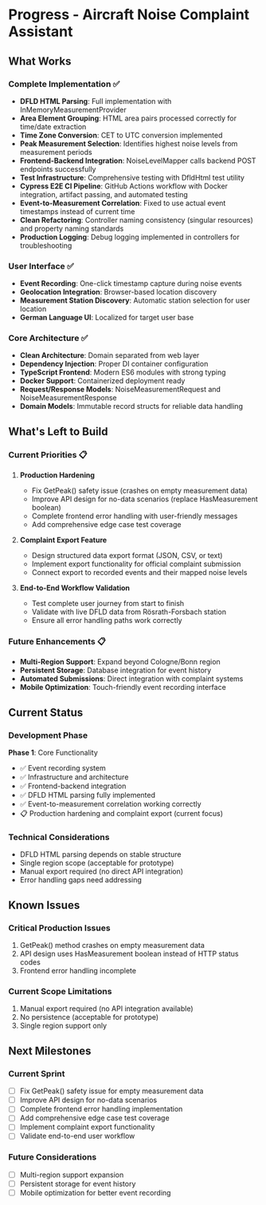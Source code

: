 # Progress - Aircraft Noise Complaint Assistant

## What Works

### Complete Implementation ✅
- **DFLD HTML Parsing**: Full implementation with InMemoryMeasurementProvider
- **Area Element Grouping**: HTML area pairs processed correctly for time/date extraction
- **Time Zone Conversion**: CET to UTC conversion implemented
- **Peak Measurement Selection**: Identifies highest noise levels from measurement periods
- **Frontend-Backend Integration**: NoiseLevelMapper calls backend POST endpoints successfully
- **Test Infrastructure**: Comprehensive testing with DfldHtml test utility
- **Cypress E2E CI Pipeline**: GitHub Actions workflow with Docker integration, artifact passing, and automated testing
- **Event-to-Measurement Correlation**: Fixed to use actual event timestamps instead of current time
- **Clean Refactoring**: Controller naming consistency (singular resources) and property naming standards
- **Production Logging**: Debug logging implemented in controllers for troubleshooting

### User Interface ✅
- **Event Recording**: One-click timestamp capture during noise events
- **Geolocation Integration**: Browser-based location discovery
- **Measurement Station Discovery**: Automatic station selection for user location
- **German Language UI**: Localized for target user base

### Core Architecture ✅
- **Clean Architecture**: Domain separated from web layer
- **Dependency Injection**: Proper DI container configuration
- **TypeScript Frontend**: Modern ES6 modules with strong typing
- **Docker Support**: Containerized deployment ready
- **Request/Response Models**: NoiseMeasurementRequest and NoiseMeasurementResponse
- **Domain Models**: Immutable record structs for reliable data handling

## What's Left to Build

### Current Priorities 📋
1. **Production Hardening**
   - Fix GetPeak() safety issue (crashes on empty measurement data)
   - Improve API design for no-data scenarios (replace HasMeasurement boolean)
   - Complete frontend error handling with user-friendly messages
   - Add comprehensive edge case test coverage

2. **Complaint Export Feature**
   - Design structured data export format (JSON, CSV, or text)
   - Implement export functionality for official complaint submission
   - Connect export to recorded events and their mapped noise levels

3. **End-to-End Workflow Validation**
   - Test complete user journey from start to finish
   - Validate with live DFLD data from Rösrath-Forsbach station
   - Ensure all error handling paths work correctly

### Future Enhancements 📋
- **Multi-Region Support**: Expand beyond Cologne/Bonn region
- **Persistent Storage**: Database integration for event history
- **Automated Submissions**: Direct integration with complaint systems
- **Mobile Optimization**: Touch-friendly event recording interface


## Current Status

### Development Phase
**Phase 1**: Core Functionality
- ✅ Event recording system
- ✅ Infrastructure and architecture
- ✅ Frontend-backend integration
- ✅ DFLD HTML parsing fully implemented
- ✅ Event-to-measurement correlation working correctly
- 📋 Production hardening and complaint export (current focus)

### Technical Considerations
- DFLD HTML parsing depends on stable structure
- Single region scope (acceptable for prototype)
- Manual export required (no direct API integration)
- Error handling gaps need addressing

## Known Issues

### Critical Production Issues
1. GetPeak() method crashes on empty measurement data
2. API design uses HasMeasurement boolean instead of HTTP status codes
3. Frontend error handling incomplete

### Current Scope Limitations
1. Manual export required (no API integration available)
2. No persistence (acceptable for prototype)
3. Single region support only

## Next Milestones

### Current Sprint
- [ ] Fix GetPeak() safety issue for empty measurement data
- [ ] Improve API design for no-data scenarios
- [ ] Complete frontend error handling implementation
- [ ] Add comprehensive edge case test coverage
- [ ] Implement complaint export functionality
- [ ] Validate end-to-end user workflow

### Future Considerations
- [ ] Multi-region support expansion
- [ ] Persistent storage for event history
- [ ] Mobile optimization for better event recording
